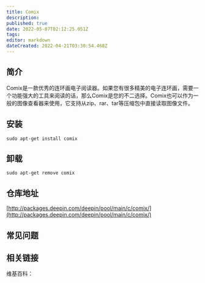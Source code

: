 ```yaml
---
title: Comix
description: 
published: true
date: 2022-05-07T02:12:25.051Z
tags: 
editor: markdown
dateCreated: 2022-04-21T03:30:54.468Z
---
```


## 简介

Comix是一款优秀的连环画电子阅读器。如果您有很多精美的电子连环画，需要一个功能强大的工具来阅读的话，那么Comix是您的不二选择。Comix也可以作为一般的图像查看器来使用，它支持从zip、rar、tar等压缩包中直接读取图像文件。

## 安装

`sudo apt-get install comix`

## 卸载

`sudo apt-get remove comix`

## 仓库地址

[http://packages.deepin.com/deepin/pool/main/c/comix/](http://packages.deepin.com/deepin/pool/main/c/comix/)


## 常见问题


## 相关链接

维基百科：